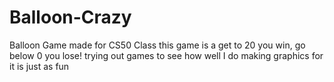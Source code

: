 # Balloon-Crazy
Balloon Game made for CS50 Class
this game is a get to 20 you win,  go below 0 you lose!
trying out games to see how well I do making graphics for it is just as fun
